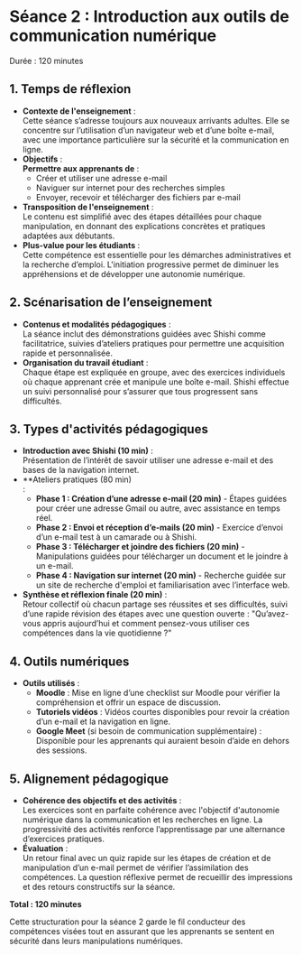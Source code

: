 # Séance 2 : Introduction aux outils de communication numérique
Durée : 120 minutes

## 1. Temps de réflexion
- **Contexte de l'enseignement** :<br>
  Cette séance s’adresse toujours aux nouveaux arrivants adultes. Elle se concentre sur l’utilisation d’un navigateur web et d’une boîte e-mail, avec une importance particulière sur la sécurité et la communication en ligne.
- **Objectifs** :<br>
  **Permettre aux apprenants de** :
  - Créer et utiliser une adresse e-mail
  - Naviguer sur internet pour des recherches simples
  - Envoyer, recevoir et télécharger des fichiers par e-mail
- **Transposition de l'enseignement** :<br>
  Le contenu est simplifié avec des étapes détaillées pour chaque manipulation, en donnant des explications concrètes et pratiques adaptées aux débutants.
- **Plus-value pour les étudiants** :<br>
  Cette compétence est essentielle pour les démarches administratives et la recherche d’emploi. L'initiation progressive permet de diminuer les appréhensions et de développer une autonomie numérique.

## 2. Scénarisation de l’enseignement
- **Contenus et modalités pédagogiques** :<br>
La séance inclut des démonstrations guidées avec Shishi comme facilitatrice, suivies d’ateliers pratiques pour permettre une acquisition rapide et personnalisée.
- **Organisation du travail étudiant** :<br>
Chaque étape est expliquée en groupe, avec des exercices individuels où chaque apprenant crée et manipule une boîte e-mail. Shishi effectue un suivi personnalisé pour s’assurer que tous progressent sans difficultés.

## 3. Types d'activités pédagogiques
- **Introduction avec Shishi (10 min)** :<br>
Présentation de l’intérêt de savoir utiliser une adresse e-mail et des bases de la navigation internet.
- **Ateliers pratiques (80 min)<br> :
  - **Phase 1 : Création d’une adresse e-mail (20 min)** - Étapes guidées pour créer une adresse Gmail ou autre, avec assistance en temps réel.
  - **Phase 2 : Envoi et réception d’e-mails (20 min)** - Exercice d’envoi d’un e-mail test à un camarade ou à Shishi.
  - **Phase 3 : Télécharger et joindre des fichiers (20 min)** - Manipulations guidées pour télécharger un document et le joindre à un e-mail.
  - **Phase 4 : Navigation sur internet (20 min)** - Recherche guidée sur un site de recherche d'emploi et familiarisation avec l’interface web.
- **Synthèse et réflexion finale (20 min)** :<br>
Retour collectif où chacun partage ses réussites et ses difficultés, suivi d’une rapide révision des étapes avec une question ouverte : "Qu’avez-vous appris aujourd’hui et comment pensez-vous utiliser ces compétences dans la vie quotidienne ?"

## 4. Outils numériques
- **Outils utilisés** :
  - **Moodle** : Mise en ligne d’une checklist sur Moodle pour vérifier la compréhension et offrir un espace de discussion.
  - **Tutoriels vidéos** : Vidéos courtes disponibles pour revoir la création d’un e-mail et la navigation en ligne.
  - **Google Meet** (si besoin de communication supplémentaire) : Disponible pour les apprenants qui auraient besoin d’aide en dehors des sessions.

## 5. Alignement pédagogique
- **Cohérence des objectifs et des activités** :<br>
Les exercices sont en parfaite cohérence avec l'objectif d'autonomie numérique dans la communication et les recherches en ligne. La progressivité des activités renforce l’apprentissage par une alternance d’exercices pratiques.
- **Évaluation** :<br>
Un retour final avec un quiz rapide sur les étapes de création et de manipulation d’un e-mail permet de vérifier l’assimilation des compétences. La question réflexive permet de recueillir des impressions et des retours constructifs sur la séance.

__Total : 120 minutes__

Cette structuration pour la séance 2 garde le fil conducteur des compétences visées tout en assurant que les apprenants se sentent en sécurité dans leurs manipulations numériques.
